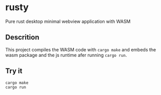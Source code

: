 # rusty
Pure rust desktop minimal webview application with WASM

## Descrition

This project compiles the WASM code with `cargo make` and embeds the wasm package and the js runtime afer running `cargo run`.

## Try it

```
cargo make
cargo run
```